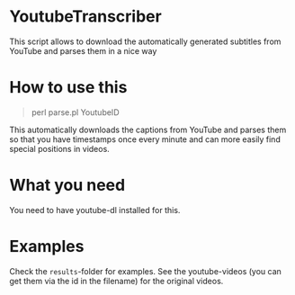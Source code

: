 # YoutubeTranscriber
This script allows to download the automatically generated subtitles from YouTube and parses them in a nice way

# How to use this

> perl parse.pl YoutubeID

This automatically downloads the captions from YouTube and parses them so that you have timestamps once every minute
and can more easily find special positions in videos.

# What you need

You need to have youtube-dl installed for this. 

# Examples

Check the `results`-folder for examples. See the youtube-videos (you can get them via the id in the filename)
for the original videos.
